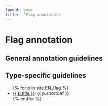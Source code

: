 ```yaml
---
layout: base
title:  'Flag annotation'
---
```


# Flag annotation

## General annotation guidelines

## Type-specific guidelines

<ul>
{% for p in site.EN_flag %}
  <li><a class="flag" href="..{{ p.url }}">{{ p.title }}</a>: {{ p.shortdef }}</li>
{% endfor %}
</ul>
